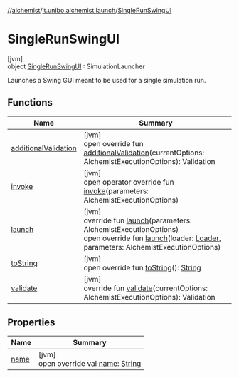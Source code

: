//[alchemist](../../../index.md)/[it.unibo.alchemist.launch](../index.md)/[SingleRunSwingUI](index.md)

# SingleRunSwingUI

[jvm]\
object [SingleRunSwingUI](index.md) : SimulationLauncher

Launches a Swing GUI meant to be used for a single simulation run.

## Functions

| Name | Summary |
|---|---|
| [additionalValidation](additional-validation.md) | [jvm]<br>open override fun [additionalValidation](additional-validation.md)(currentOptions: AlchemistExecutionOptions): Validation |
| [invoke](index.md#1772339418%2FFunctions%2F-267951372) | [jvm]<br>open operator override fun [invoke](index.md#1772339418%2FFunctions%2F-267951372)(parameters: AlchemistExecutionOptions) |
| [launch](index.md#-2140084186%2FFunctions%2F-267951372) | [jvm]<br>override fun [launch](index.md#-2140084186%2FFunctions%2F-267951372)(parameters: AlchemistExecutionOptions)<br>open override fun [launch](launch.md)(loader: [Loader](../../it.unibo.alchemist.loader/-loader/index.md), parameters: AlchemistExecutionOptions) |
| [toString](index.md#-818434864%2FFunctions%2F-267951372) | [jvm]<br>open override fun [toString](index.md#-818434864%2FFunctions%2F-267951372)(): [String](https://kotlinlang.org/api/latest/jvm/stdlib/kotlin/-string/index.html) |
| [validate](index.md#-89679965%2FFunctions%2F-267951372) | [jvm]<br>override fun [validate](index.md#-89679965%2FFunctions%2F-267951372)(currentOptions: AlchemistExecutionOptions): Validation |

## Properties

| Name | Summary |
|---|---|
| [name](name.md) | [jvm]<br>open override val [name](name.md): [String](https://kotlinlang.org/api/latest/jvm/stdlib/kotlin/-string/index.html) |
